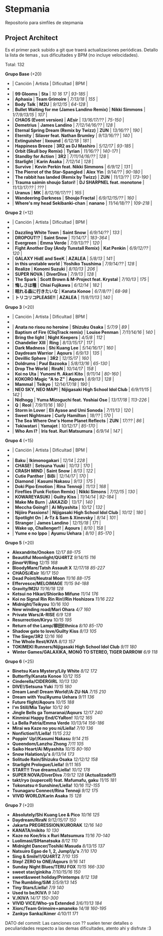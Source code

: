 # Stepmania
Repositorio para simfiles de stepmania

## Project Architect

Es el primer pack subido a git que traerá actualizaciones periódicas. Detallo la lista de temas , sus dificultades y BPM (no incluye velocidades).

Total: 132

**Grupo Base** (+20)

* | Canción                                         | Artista                                   | Dificultad      | BPM       |
* 
* | **99 Glooms**                                   | **Sta**                                   | _10 16 17_      | _93-185_  |
* | **Aphasia**                                     | **Team Grimoire**                         | _7/13/18_       | _155_     |
* | **Body Talk**                                   | **M2U**                                   | _9/12/15_       | _64-128_  |
* | **Bullet Waiting for me (James Landino Remix)** | **Nikki Simmons**                         | _1/7/9/13/15_   | _107_     |
* | **CHAOS (Event version)**                       | **AEsir**                                 | _13/16/17/??_   | _75-150_  |
* | **Demetrius**                                   | **James Landino**                         | _7/12/14/16/??_ | _128_     |
* | **Eternal Spring Dream (Remix by Twizz)**       | **ZUN**                                   | _13/16/??_      | _190_     |
* | **Eternity**                                    | **Silaver feat. Nathan Brumley**          | _9/13/16/??_    | _140_     |
* | **Extinguisher**                                | **lixound**                               | _6/12/18_       | _181_     |
* | **Happiness Breeze**                            | **3R2 as DJ Mashiro**                     | _5/12/17_       | _93-185_  |
* | **Orbit (Skull boy Remix)**                     | **Tyrian**                                | _11/16/??_      | _140-171_ |
* | **Standby for Action**                          | **3R2**                                   | _7/11/14/16/??_ | _128_     |
* | **Starlight**                                   | **Karin Asaka**                           | _7/12/14_       | _128_     |
* | **Survive**                                     | **Kevin Perkin feat. Nikki Simmons**      | _6/9/12_        | _131_     |
* | **The Pierrot of the Star-Spangled**            | **Alex Yin**                              | _9/14/??_       | _90-180_  |
* | **The rabbit has landed (Remix by Twizz)**      | **ZUN**                                   | _11/13/??_      | _173-190_ |
* | **Trauma saimin shoujo Satori!**                | **DJ SHARPNEL feat. monotone**            | _11/13/17/??_   | _???_     |
* | **Uranus**                                      | **MK**                                    | _8/12/16/17/??_ | _165_     |
* | **Wandeering Darkness**                         | **Shoujo Fractal**                        | _6/9/12/15/??_  | _160_     |
* | **Where's my head Sekibanki-chan**              | **nanano**                                | _11/14/18/??_   | _109-218_ |

**Grupo 2** (+12)

* | Canción                                         | Artista                                   | Dificultad      | BPM       |
* 
* | **Dazzling White Town**                         | **Saint Snow**                            | _6/9/14/??_     | _133_     |
* | **DROPOUT!?**                                   | **Saint Snow**                            | _11/14/17_      | _183-364_ |
* | **Evergreen**                                   | **Emma Verde**                            | _7/9/13/??_     | _120_     |
* | **Fight Another Day (Andy Tunstall Remix)**     | **Kat Penkin**                            | _6/9/12/??_     | _120_     |
* | **GALAXY  HidE and SeeK**                       | **AZALEA**                                | _5/8/13_        | _141_     |
* | **in this unstable world**                      | **Yoshiko Tsushima**                      | _7/9/14/??_     | _128_     |
* | **Realize**                                     | **Konomi Suzuki**                         | _8/10/13_       | _206_     |
* | **SUPER NOVA**                                  | **DiverDiva**                             | _7/9/13_        | _128_     |
* | **The Spark**                                   | **Scott Brown & M-Project feat. Krystal** | _7/10/13_       | _175_     |
* | **悔しさは種**                                   | **Chiai Fujikawa**                        | _6/12/14_       | _182_     |
* | **眠れる森に行きたいな**                          | **Kanata Konoe**                          | _6/7/8/??_      | _68-98_   |
* | **トリコリコPLEASE!!**                           | **AZALEA**                                | _11/8/11/13_    | _140_     |

**Grupo 3** (+20)

* | Canción                                         | Artista                                   | Dificultad      | BPM       |
* 
* | **Anata no risou no heroine**                   | **Shizuku Osaka**                         | _5/7/9_         | _89_      |
* | **Baptism of Fire (CliqTrack remix)**           | **Louise Penman**                         | _7/11/14/16_    | _140_     |
* | **Bring the light**                             | **Night Keepers**                         | _4/5/8_         | _112_     |
* | **Chandelier XIII**                             | **Ring**                                  | _8/13/15/17_    | _117_     |
* | **Dark Madness**                                | **Shi Kuang Lee**                         | _5/14/16/17_    | _160_     |
* | **Daydream Warrior**                            | **Aqours**                                | _6/9/13_        | _135_     |
* | **Devillic Sphere**                             | **3R2**                                   | _12/15/17_      | _160_     |
* | **Doldrums**                                    | **Paul Bazooka**                          | _5/8/13/16_     | _65-130_  |
* | **Drop The World**                              | **RiraN**                                 | _10/14/17_      | _158_     |
* | **Koi no Uta**                                  | **Yunomi ft. Akari Kito**                 | _9/11/14_       | _80-160_  |
* | **KOKORO Magic "A to Z"**                       | **Aqours**                                | _8/9/13_        | _128_     |
* | **Mammal**                                      | **Teikyo**                                | _12/14/17/18_   | _190_     |
* | **NEO SKY, NEO MAP!**                           | **Nijigasaki High School Idol Club**      | _6/9/11/15_     | _142_     |
* | **Nidhogg**                                     | **Yuma Mizoguchi feat. Yoshiai Ose**      | _13/17/18_      | _113-226_ |
* | **Q**                                           | **Reol**                                  | _7/9/11/16_     | _180_     |
* | **Storm in Lover**                              | **Eli Ayase and Umi Sonoda**              | _7/11/13_       | _120_     |
* | **Sweet Nightmare**                             | **Curly Hamilton**                        | _18/??_         | _170_     |
* | **The Sea Where One's Home Planet Reflects**    | **ZUN**                                   | _17/??_         | _86_      |
* | **Tokiwatari**                                  | **Yamajet**                               | _10/12/17_      | _85-170_  |
* | **Who Am I?**                                   | **Iris feat. Ruri Matsumura**             | _6/9/14_        | _147_     |

**Grupo 4** (+15)

* | Canción                            | Artista                              | Dificultad | BPM      |
* 
* | **Baku**                           | **Ikimonogakari**                    | _12/14_    | _228_    |
* | **CHASE!**                         | **Setsuna Yuuki**                    | _10/13_    | _170_    |
* | **CRASH MIND**                     | **Saint Snow**                       | _8/13_     | _122_    |
* | **Cutie Panther**                  | **BiBi**                             | _12/14/17_ | _170_    |
* | **Diamond**                        | **Kasumi Nakasu**                    | _9/13_     | _175_    |
* | **Doki Pipo Emotion**              | **Rina Tennoji**                     | _11/13_    | _168_    |
* | **Fireflies (Funk Fiction Remix)** | **Nikki Simons**                     | _7/12/15_  | _130_    |
* | **KOWAREYASUKI**                   | **Guilty Kiss**                      | _11/14/14_ | _92-184_ |
* | **Make Me Burn**                   | **JAKAZiD**                          | _13/17_    | _140_    |
* | **Meccha Going!!**                 | **Ai Miyashita**                     | _10/12_    | _132_    |
* | **Nijiiro Passions!**              | **Nijigasaki High School Idol Club** | _10/12_    | _180_    |
* | **Spotlight On**                   | **A-Tz & Sam & Xinevsky**            | _8/14_     | _101_    |
* | **Stranger**                       | **James Landino**                    | _12/15/18_ | _171_    |
* | **Wake up, Challenger!!**          | **Aqours**                           | _8/10_     | _158_    |
* | **Yume e no Ippo**                 | **Ayumu Uehara**                     | _8/10_     | _85-170_ |

**Grupo 5** (+20)

* **Alexandrite/Onoken**   _12/17    88-175_
* **Beautiful Moonlight/QU4RTZ**   _9/14/15    116_
* **βinαrΨ/Ring**   _12/15    168_
* **BloodyMare/Tatsh Assault X**   _12/17/18    85-227_
* **CHAOS/Æsir**   _16/17    150_
* **Dead Point/Neutral Moon**   _11/16    88-175_
* **Effervesce/MELOIMAGE**   _11/15    94-188_
* **Gravity/M2U**   _11/16/18    128_
* **Ketsui no Hikari/Shioriko Mifune**   _11/14    176_
* **Koi no Signal Rin Rin Rin!/Rin Hoshizora**   _11/16    222_
* **Midnight/Teikyou**   _10/16    100_
* **New winding road/Mari Ohara**   _4/7    160_
* **Private Wars/A-RISE**   _6/9    128_
* **Resurrection/Kiryu**   _10/15    195_
* **Return of the Lamp/柳田Ethnica**   _8/10    85-170_
* **Shadow gate to love/Guilty Kiss**   _8/13    105_
* **The Siege/3R2**   _12/16    166_
* **The Whole Rest/KIVΛ**   _8/13    157_
* **TOKIMEKI Runners/Nijigasaki High School Idol Club**   _9/11    180_
* **Winter Games/GALAXIKA, MONO TO STEREO, TIGER DARROW**   _6/9    118_

**Grupo 6** (+25)

* **Binetsu Kara Mystery/Lily White**   _8/12    172_
* **Butterfly/Kanata Konoe**   _10/12    155_
* **Cinderella/CIDERGIRL**   _10/13    130_
* **DIVE!/Setsuna Yuki**   _11/15    180_
* **Dream Land! Dream World!/A·ZU·NA**   _7/15    210_
* **Dream with You/Ayumu Uehara**   _9/11    136_
* **Future flight/Aqours**   _10/15    188_
* **I'm Still/Mia Taylor**   _10/12    90_
* **Jingle Bells ga Tomaranai/Aqours**   _12/17    240_
* **Kinmirai Happy End/CYaRon!**   _10/12    165_
* **La Bella Patria/Emma Verde**   _10/13/14    156-186_
* **Mirai wa Kaze no you ni/Liella!**   _7/10    136_
* **Nonfiction!!/Liella!**   _11/15    232_
* **Poppin' Up!/Kasumi Nakasu**   _9/14    215_
* **Queendom/Lanzhu Zhong**   _7/11    105_
* **Saiko Heart/Ai Miyashita**   _10/15    80-160_
* **Snow Halation/μ's**   _8/13/14    173_
* **Solitude Rain/Shizuku Osaka**   _12/12/12    158_
* **Starlight Prologue/Liella!**   _9/11    165_
* **START!! True dreams/Liella!**   _10/12    178_
* **SUPER NOVA/DiverDiva**    _7/9/12    128_ **(Actualizado!!)**
* **takt/ryo (supercell) feat. Mafumafu, gaku**   _11/15    181_
* **Tokonatsu☆Sunshine/Liella!**   _10/16    112-155_
* **Tsunagaru Connect/Rina Tennoji**   _9/12    175_
* **VIVID WORLD/Karin Asaka**   _15    128_

**Grupo 7** (+20)

* **Absolutely/Shi Kuang Lee & Pico**   _10/16    125_
* **Daydream/RiraN**   _9/12/15/17    150_
* **Jakarta PREGRESSION/KURORAK**   _12/16    140_
* **KANATA/mikito**   _10    130_
* **Kaze no Koe/Iris x Ruri Matsumura**   _11/16    70-140_
* **Luolimasi/SIHanatsuka** _8/12    110_
* **Midnight Dancer/Toshiki Masuda**   _8/13/15    137_
* **Natsuiro Egao de 1, 2, Jump!/μ's**   _7/10    170_
* **Sing & Smile!!/QU4RTZ**   _7/10    135_
* **Step! ZERO to ONE/Aqours**   _9/16    141_
* **Sunday Night Blues/TERU FOX**   _11/15    166-330_
* **sweet star/ginkiha**   _7/10/15/16    150_
* **sweet&sweet holiday/Printemps**   _8/12    138_
* **The Rumbling/SiM**   _3/5/9/13    145_
* **Tiny Stars/Liella!**   _7/9    140_
* **Used to be/KIVΛ**   _9    140_
* **V./KIVΛ**   _14/17    150-300_
* **VIVID VICE/Who-ya Extended**   _3/6/11/13    184_
* **Xiorc/Team Grimoire+amaneko**   _14/18    160-195_
* **Zankyo Sanka/Aimer**   _4/10/11    171_

DATO del commit: Las canciones con ?? suelen tener detalles o peculiaridades respecto a las demas dificultades, atento ahi y disfrute :3
